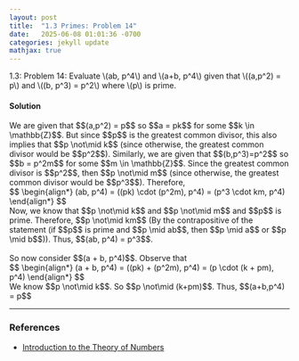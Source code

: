 ```yaml
---
layout: post
title:  "1.3 Primes: Problem 14"
date:   2025-06-08 01:01:36 -0700
categories: jekyll update
mathjax: true
---
```

<div class="stmt">
1.3: Problem 14: Evaluate \(ab, p^4\) and \(a+b, p^4\) given that \((a,p^2) = p\) and \((b, p^3) = p^2\) where \(p\) is prime.
</div>
<!------------------------------------------------------------------------------------>
<h4>Solution</h4>
We are given that $$(a,p^2) = p$$ so $$a = pk$$ for some $$k \in \mathbb{Z}$$. But since $$p$$ is the greatest common divisor, this also implies that $$p \not\mid k$$ (since otherwise, the greatest common divisor would be $$p^2$$). Similarly, we are given that $$(b,p^3)=p^2$$ so $$b = p^2m$$ for some $$m \in \mathbb{Z}$$. Since the greatest common divisor is $$p^2$$, then $$p \not\mid m$$ (since otherwise, the greatest common divisor would be $$p^3$$). Therefore,
<div>
$$
\begin{align*}
(ab, p^4) = ((pk) \cdot (p^2m), p^4) = (p^3 \cdot km, p^4)
\end{align*}
$$
</div>
Now, we know that $$p \not\mid k$$ and $$p \not\mid m$$ and $$p$$ is prime. Therefore, $$p \not\mid km$$ (By the contrapositive of the statement (if $$p$$ is prime and $$p \mid ab$$, then $$p \mid a$$ or $$p \mid b$$)). Thus, $$(ab, p^4) = p^3$$.
<br>
<br>
So now consider $$(a + b, p^4)$$. Observe that
<div>
$$
\begin{align*}
(a + b, p^4) = ((pk) + (p^2m), p^4) = (p \cdot (k + pm), p^4)
\end{align*}
$$
</div>
We know $$p \not\mid k$$. So $$p \not\mid (k+pm)$$. Thus, $$(a+b,p^4) = p$$


		
<!-------------------------------------------------------------------------->
<hr>
<h3>References</h3>
<ul>
<li><a href="https://www.amazon.com/Introduction-Theory-Numbers-Ivan-Niven/dp/0471625469/ref=sr_1_4?crid=2W6RIXK8XKML&dib=eyJ2IjoiMSJ9.4JJX3TjBVssutHObQ6I0JtqeibjE9cdXnvtKb0Pw35sI7nhhCkgDO9V30G9AK93sxOPA9cqJo6oTGbFBW_0XDHlchsMPpntttefDbagYjacM_JsYhJ2OsZfv6AZW7HvHtwvDJLTV9MdlHtcp-Ty3YHGG-SVFN7BkikWdb9V08Bgfc5-qI1PehEyQSC0Q3YgVUjySbeVdj-oMXItNKnmWxTT7gCjXx2REQNat96u4Jwo.zt7TCHwHnbVL91a7UdCCl57bjglwuJ4UAOW-gnC003w&dib_tag=se&keywords=introduction+to+the+theory+of+numbers&qid=1749952397&sprefix=introduction+to+the+theory+of+number%2Caps%2C173&sr=8-4">Introduction to the Theory of Numbers</a></li>
</ul>






















